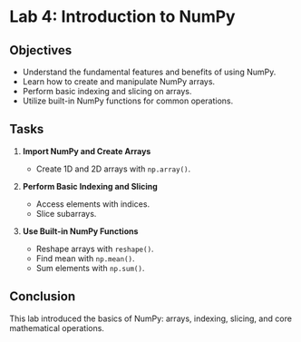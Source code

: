 # Lab 4: Introduction to NumPy

## Objectives
- Understand the fundamental features and benefits of using NumPy.
- Learn how to create and manipulate NumPy arrays.
- Perform basic indexing and slicing on arrays.
- Utilize built-in NumPy functions for common operations.

## Tasks
1. **Import NumPy and Create Arrays**
   - Create 1D and 2D arrays with `np.array()`.

2. **Perform Basic Indexing and Slicing**
   - Access elements with indices.
   - Slice subarrays.

3. **Use Built-in NumPy Functions**
   - Reshape arrays with `reshape()`.
   - Find mean with `np.mean()`.
   - Sum elements with `np.sum()`.

## Conclusion
This lab introduced the basics of NumPy: arrays, indexing, slicing, and core mathematical operations.
